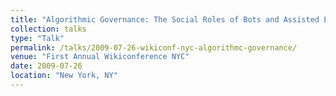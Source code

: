 ```yaml
---
title: "Algorithmic Governance: The Social Roles of Bots and Assisted Editing Tools"
collection: talks
type: "Talk"
permalink: /talks/2009-07-26-wikiconf-nyc-algorithmc-governance/ 
venue: "First Annual Wikiconference NYC"
date: 2009-07-26
location: "New York, NY"
---
```

